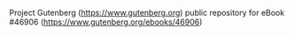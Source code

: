 Project Gutenberg (https://www.gutenberg.org) public repository for eBook #46906 (https://www.gutenberg.org/ebooks/46906)

